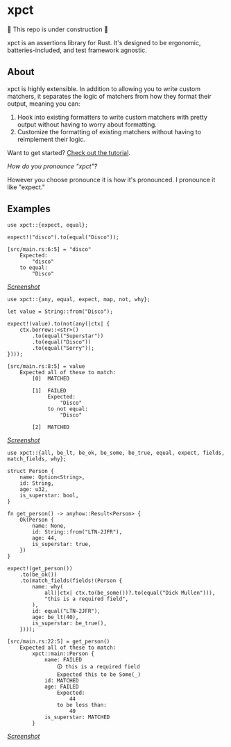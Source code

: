 # xpct

🚧 This repo is under construction 🚧

xpct is an assertions library for Rust. It's designed to be ergonomic,
batteries-included, and test framework agnostic.

## About

xpct is highly extensible. In addition to allowing you to write custom matchers,
it separates the logic of matchers from how they format their output, meaning
you can:

1. Hook into existing formatters to write custom matchers with pretty output
   without having to worry about formatting.
2. Customize the formatting of existing matchers without having to reimplement
   their logic.

Want to get started? [Check out the
tutorial](https://docs.rs/xpct/latest/xpct/docs/tutorial/index.html).

*How do you pronounce "xpct"?*

However you choose pronounce it is how it's pronounced. I pronounce it like
"expect."

## Examples

```rust,should_panic
use xpct::{expect, equal};

expect!("disco").to(equal("Disco"));
```

```text
[src/main.rs:6:5] = "disco"
    Expected:
        "disco"
    to equal:
        "Disco"
```

[*Screenshot*](./examples/example_1.png)

```rust,should_panic
use xpct::{any, equal, expect, map, not, why};

let value = String::from("Disco");

expect!(value).to(not(any(|ctx| {
    ctx.borrow::<str>()
        .to(equal("Superstar"))
        .to(equal("Disco"))
        .to(equal("Sorry"));
})));
```

```text
[src/main.rs:8:5] = value
    Expected all of these to match:
        [0]  MATCHED
        
        [1]  FAILED
             Expected:
                 "Disco"
             to not equal:
                 "Disco"

        [2]  MATCHED
```

[*Screenshot*](./examples/example_2.png)

```rust,should_panic
use xpct::{all, be_lt, be_ok, be_some, be_true, equal, expect, fields, match_fields, why};

struct Person {
    name: Option<String>,
    id: String,
    age: u32,
    is_superstar: bool,
}

fn get_person() -> anyhow::Result<Person> {
    Ok(Person {
        name: None,
        id: String::from("LTN-2JFR"),
        age: 44,
        is_superstar: true,
    })
}

expect!(get_person())
    .to(be_ok())
    .to(match_fields(fields!(Person {
        name: why(
            all(|ctx| ctx.to(be_some())?.to(equal("Dick Mullen"))),
            "this is a required field",
        ),
        id: equal("LTN-2JFR"),
        age: be_lt(40),
        is_superstar: be_true(),
    })));
```

```text
[src/main.rs:22:5] = get_person()
    Expected all of these to match:
        xpct::main::Person {
            name: FAILED
                🛈 this is a required field
                Expected this to be Some(_)
            id: MATCHED
            age: FAILED
                Expected:
                    44
                to be less than:
                    40
            is_superstar: MATCHED
        }
```

[*Screenshot*](./examples/example_3.png)
